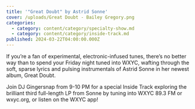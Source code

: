 ```yaml
---
title: '"Great Doubt" by Astrid Sonne'
cover: /uploads/Great Doubt - Bailey Gregory.png
categories:
  - category: content/category/specialty-show.md
  - category: content/category/inside-track.md
published: 2024-03-22T04:00:00.000Z
---
```


If you’re a fan of experimental, electronic-infused tunes, there’s no better way than to spend your Friday night tuned into WXYC, wafting through the soft, sparse lyrics and pulsing instrumentals of Astrid Sonne in her newest album, Great Doubt. 

Join DJ Gingersnap from 9-10 PM for a special Inside Track exploring the brilliant third full-length LP from Sonne by tuning into WXYC 89.3 FM or wxyc.org, or listen on the WXYC app!
